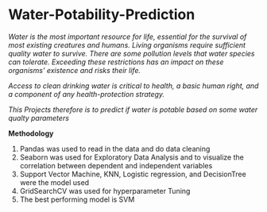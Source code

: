 # Water-Potability-Prediction

*Water is the most important resource for life, essential for the survival of most existing creatures and humans. Living organisms require sufficient quality water to survive. There are some pollution levels that water species can tolerate. Exceeding these restrictions has an impact on these organisms' existence and risks their life.*

*Access to clean drinking water is critical to health, a basic human right, and a component of any health-protection strategy.*

*This Projects therefore is to predict if water is potable based on some water qualty parameters*

**Methodology**

1. Pandas was used to read in the data and do data cleaning
2. Seaborn was used for Exploratory Data Analysis and to visualize the correlation between dependent and independent variables
3. Support Vector Machine, KNN, Logistic regression, and DecisionTree were the model used
4. GridSearchCV was used for hyperparameter Tuning
5. The best performing model is SVM
